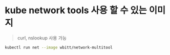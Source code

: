 # kube network tools 사용 할 수 있는 이미지

> curl, nslookup 사용 가능

```sh
kubectl run net --image wbitt/network-multitool
```
